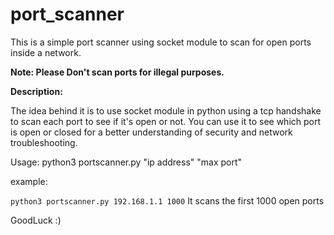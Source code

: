 # port_scanner


This is a simple port scanner using socket module to scan for open ports inside a network.



**Note: Please Don't scan ports for illegal purposes.**


**Description:**

The idea behind it is to use socket module in python using a tcp handshake to scan each port to see if it's open or not.
You can use it to see which port is open or closed for a better understanding of security and network troubleshooting.




Usage: python3 portscanner.py "ip address" "max port"

example:

```python3 portscanner.py 192.168.1.1 1000```
It scans the first 1000 open ports

GoodLuck :)
